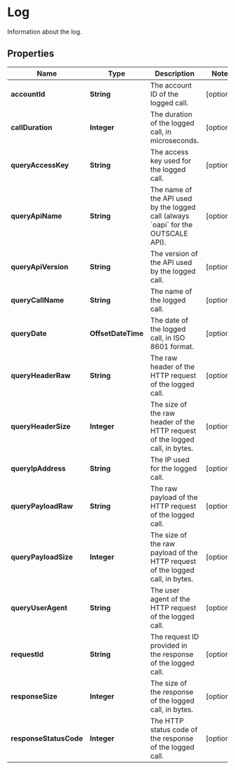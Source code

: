

# Log

Information about the log.

## Properties

| Name | Type | Description | Notes |
|------------ | ------------- | ------------- | -------------|
|**accountId** | **String** | The account ID of the logged call. |  [optional] |
|**callDuration** | **Integer** | The duration of the logged call, in microseconds. |  [optional] |
|**queryAccessKey** | **String** | The access key used for the logged call. |  [optional] |
|**queryApiName** | **String** | The name of the API used by the logged call (always &#x60;oapi&#x60; for the OUTSCALE API). |  [optional] |
|**queryApiVersion** | **String** | The version of the API used by the logged call. |  [optional] |
|**queryCallName** | **String** | The name of the logged call. |  [optional] |
|**queryDate** | **OffsetDateTime** | The date of the logged call, in ISO 8601 format. |  [optional] |
|**queryHeaderRaw** | **String** | The raw header of the HTTP request of the logged call. |  [optional] |
|**queryHeaderSize** | **Integer** | The size of the raw header of the HTTP request of the logged call, in bytes. |  [optional] |
|**queryIpAddress** | **String** | The IP used for the logged call. |  [optional] |
|**queryPayloadRaw** | **String** | The raw payload of the HTTP request of the logged call. |  [optional] |
|**queryPayloadSize** | **Integer** | The size of the raw payload of the HTTP request of the logged call, in bytes. |  [optional] |
|**queryUserAgent** | **String** | The user agent of the HTTP request of the logged call. |  [optional] |
|**requestId** | **String** | The request ID provided in the response of the logged call. |  [optional] |
|**responseSize** | **Integer** | The size of the response of the logged call, in bytes. |  [optional] |
|**responseStatusCode** | **Integer** | The HTTP status code of the response of the logged call. |  [optional] |



